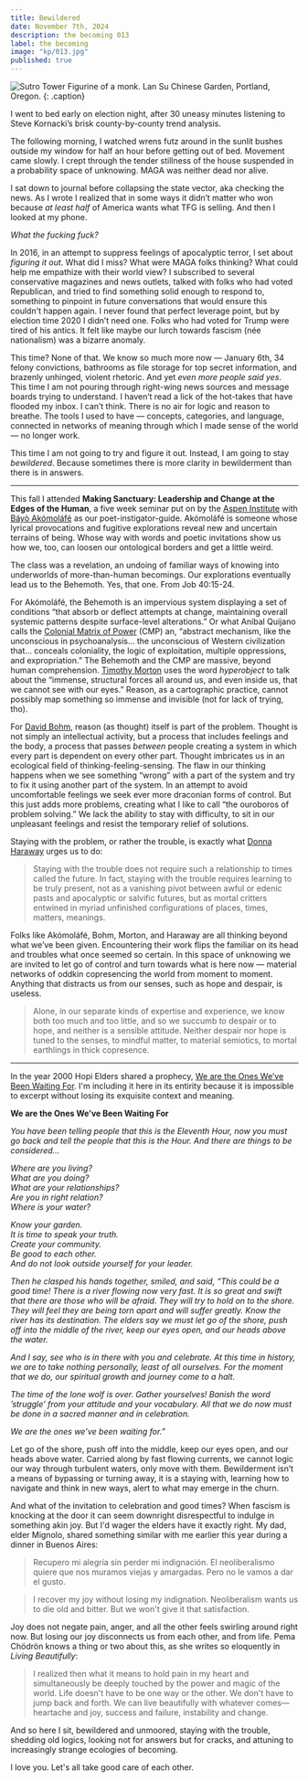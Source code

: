```yaml
---
title: Bewildered
date: November 7th, 2024
description: the becoming 013
label: the becoming
image: "kp/013.jpg"
published: true
---
```


![Sutro Tower](kp/013.jpg)
Figurine of a monk. Lan Su Chinese Garden, Portland, Oregon.
{: .caption}

I went to bed early on election night, after 30 uneasy minutes listening to Steve Kornacki’s brisk county-by-county trend analysis.

The following morning, I watched wrens futz around in the sunlit bushes outside my window for half an hour before getting out of bed. Movement came slowly. I crept through the tender stillness of the house suspended in a probability space of unknowing. MAGA was neither dead nor alive.

I sat down to journal before collapsing the state vector, aka checking the news. As I wrote I realized that in some ways it didn’t matter who won because _at least half_ of America wants what TFG is selling. And then I looked at my phone.

_What the fucking fuck?_

In 2016, in an attempt to suppress feelings of apocalyptic terror, I set about _figuring it out_.  What did I miss? What were MAGA folks thinking? What could help me empathize with their world view? I subscribed to several conservative magazines and news outlets, talked with folks who had voted Republican, and tried to find something solid enough to respond to, something to pinpoint in future conversations that would ensure this couldn't happen again. I never found that perfect leverage point, but by election time 2020 I didn’t need one. Folks who had voted for Trump were tired of his antics. It felt like maybe our lurch towards fascism (née nationalism) was a bizarre anomaly.

This time? None of that. We know so much more now &mdash; January 6th, 34 felony convictions, bathrooms as file storage for top secret information, and brazenly unhinged, violent rhetoric. And yet _even more people said yes_. This time I am not pouring through right-wing news sources and message boards trying to understand. I haven’t read a lick of the hot-takes that have flooded my inbox. I can’t think. There is no air for logic and reason to breathe. The tools I used to have &mdash; concepts, categories, and language, connected in networks of meaning through which I made sense of the world &mdash; no longer work.

This time I am not going to try and figure it out. Instead, I am going to stay _bewildered_. Because sometimes there is more clarity in bewilderment than there is in answers.  

---

This fall I attended **Making Sanctuary: Leadership and Change at the Edges of the Human**, a five week seminar put on by the [Aspen Institute](https://www.aspeninstitute.org) with [Báyò Akómoláfé](https://www.bayoakomolafe.net) as our poet-instigator-guide. Akómoláfé is someone whose lyrical provocations and fugitive explorations reveal new and uncertain terrains of being. Whose way with words and poetic invitations show us how we, too, can loosen our ontological borders and get a little weird.

The class was a revelation, an undoing of familiar ways of knowing into underworlds of more-than-human becomings. Our explorations eventually lead us to the Behemoth. Yes, that one. From Job 40:15-24.

For Akómoláfé, the Behemoth is an impervious system displaying a set of conditions “that absorb or deflect attempts at change, maintaining overall systemic patterns despite surface-level alterations.” Or what Aníbal Quijano calls the [Colonial Matrix of Power](https://link.springer.com/chapter/10.1007/978-3-031-08042-5_5) (CMP) an, “abstract mechanism, like the unconscious in psychoanalysis… the unconscious of Western civilization that… conceals coloniality, the logic of exploitation, multiple oppressions, and expropriation.” The Behemoth and the CMP are massive, beyond human comprehension. [Timothy Morton](https://www.societyandspace.org/articles/hyperobjects-by-timothy-morton) uses the word _hyperobject_ to talk about the “immense, structural forces all around us, and even inside us, that we cannot see with our eyes.”  Reason, as a cartographic practice, cannot possibly map something so immense and invisible (not for lack of trying, tho).  

For [David Bohm](https://archive.org/details/david-bohm-thought-as-a-system), reason (as thought) itself is part of the problem. Thought is not simply an intellectual activity, but a process that includes feelings and the body, a process that passes _between_ people creating a system in which every part is dependent on every other part. Thought imbricates us in an ecological field of thinking-feeling-sensing.  The flaw in our thinking happens when we see something “wrong” with a part of the system and try to fix it using another part of the system. In an attempt to avoid uncomfortable feelings we seek ever more draconian forms of control. But this just adds more problems, creating what I like to call “the ouroboros of problem solving.” We lack the ability to stay with difficulty, to sit in our unpleasant feelings and resist the temporary relief of solutions.

Staying with the problem, or rather the trouble, is exactly what [Donna Haraway](https://www.dukeupress.edu/staying-with-the-trouble) urges us to do:

> Staying with the trouble does not require such a relationship to times called the future. In fact, staying with the trouble requires learning to be truly present, not as a vanishing pivot between awful or edenic pasts and apocalyptic or salvific futures, but as mortal critters entwined in myriad unfinished configurations of places, times, matters, meanings.

Folks like Akómoláfé, Bohm, Morton, and Haraway are all thinking beyond what we’ve been given. Encountering their work flips the familiar on its head and troubles what once seemed so certain. In this space of unknowing we are invited to let go of control and turn towards what is here now &mdash; material networks of oddkin copresencing the world from moment to moment. Anything that distracts us from our senses, such as hope and despair, is useless.

> Alone, in our separate kinds of expertise and experience, we know both too much and too little, and so we succumb to despair or to hope, and neither is a sensible attitude. Neither despair nor hope is tuned to the senses, to mindful matter, to material semiotics, to mortal earthlings in thick copresence.

---

In the year 2000 Hopi Elders shared a prophecy, [We are the Ones We’ve Been Waiting For](https://www.awakin.org/v2/read/view.php?tid=702). I'm including it here in its entirity because it is impossible to excerpt without losing its exquisite context and meaning.

**We are the Ones We’ve Been Waiting For**  

_You have been telling people that this is the Eleventh Hour, now you must go back and tell the people that this is the Hour. And there are things to be considered…_

_Where are you living?_  
_What are you doing?_  
_What are your relationships?_  
_Are you in right relation?_  
_Where is your water?_

_Know your garden._  
_It is time to speak your truth._  
_Create your community._  
_Be good to each other._  
_And do not look outside yourself for your leader._  

_Then he clasped his hands together, smiled, and said, “This could be a good time! There is a river flowing now very fast. It is so great and swift that there are those who will be afraid. They will try to hold on to the shore. They will feel they are being torn apart and will suffer greatly. Know the river has its destination. The elders say we must let go of the shore, push off into the middle of the river, keep our eyes open, and our heads above the water._

_And I say, see who is in there with you and celebrate. At this time in history, we are to take nothing personally, least of all ourselves. For the moment that we do, our spiritual growth and journey come to a halt._

_The time of the lone wolf is over. Gather yourselves! Banish the word ’struggle’ from your attitude and your vocabulary. All that we do now must be done in a sacred manner and in celebration._

_We are the ones we’ve been waiting for.”_

Let go of the shore, push off into the middle, keep our eyes open, and our heads above water. Carried along by fast flowing currents, we cannot logic our way through turbulent waters, only move with them.  Bewilderment isn’t a means of bypassing or turning away, it is a staying with, learning how to navigate and think in new ways, alert to what may emerge in the churn.

And what of the invitation to celebration and good times? When fascism is knocking at the door it can seem downright disrespectful to indulge in something akin joy. But I'd wager the elders have it exactly right. My dad, elder Mignolo, shared something similar with me earlier this year during a dinner in Buenos Aires:

> Recupero mi alegría sin perder mi indignación. El neoliberalismo quiere que nos muramos viejas y amargadas. Pero no le vamos a dar el gusto.

> I recover my joy without losing my indignation. Neoliberalism wants us to die old and bitter. But we won't give it that satisfaction.

Joy does not negate pain, anger, and all the other feels swirling around right now. But losing our joy disconnects us from each other, and from life. Pema Chödrön knows a thing or two about this, as she writes so eloquently in _Living Beautifully_:

> I realized then what it means to hold pain in my heart and simultaneously be deeply touched by the power and magic of the world. Life doesn't have to be one way or the other. We don't have to jump back and forth. We can live beautifully with whatever comes—heartache and joy, success and failure, instability and change.

And so here I sit, bewildered and unmoored, staying with the trouble, shedding old logics, looking not for answers but for cracks, and attuning to increasingly strange ecologies of becoming.

I love you. Let's all take good care of each other.
